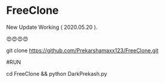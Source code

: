 # FreeClone
New Update Working ( 2020.05.20 ). 

😍😍😍😍



git clone https://github.com/Prekarshamaxx123/FreeClone.git 

#RUN

cd FreeClone && 
python DarkPrekash.py

